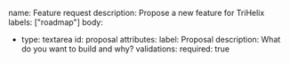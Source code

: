 name: Feature request
description: Propose a new feature for TriHelix
labels: ["roadmap"]
body:
  - type: textarea
    id: proposal
    attributes:
      label: Proposal
      description: What do you want to build and why?
    validations:
      required: true
